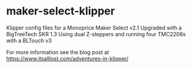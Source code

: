 # maker-select-klipper

Klipper config files for a Monoprice Maker Select v2.1
Upgraded with a BigTreeTech SKR 1.3
Using dual Z-steppers and running four TMC2208s with a BLTouch v3

For more information see the blog post at https://www.itsalllost.com/adventures-in-klipper/
